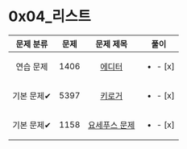 # 0x04_리스트
| 문제 분류 | 문제 | 문제 제목 | 풀이 |
| :--: | :--: | :--: | :--: |
| 연습 문제 | 1406 | [에디터](https://www.acmicpc.net/problem/1406) | <ul><li> - [x] </li></ul> |
| 기본 문제✔ | 5397 | [키로거](https://www.acmicpc.net/problem/5397) | <ul><li> - [x] </li></ul> |
| 기본 문제✔ | 1158 | [요세푸스 문제](https://www.acmicpc.net/problem/1158) | <ul><li> - [x] </li></ul> |
